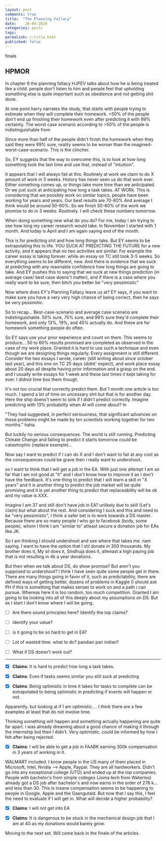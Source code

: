 ```yaml
---
layout: post
comments: true
title:  "The Planning Fallacy"
date:    20-04-2020 
categories: posts
tags: 
permalink: /:title.html
published: false
---
```


finale

## HPMOR

In chapter 6 the planning fallacy HJPEV talks about how he is being
treated like a child. people don't listen to him and people feel that
upholding something else is quite important such as obedience and not
getting shit done. 

At one point harry narrates the study, that starts with people trying
to estimate when they will complete their homework. >50% of the people
don't end up finishing their homework even after predicting it with
99% certainty. The worst case scenario according to >50% of the people
is indistinguishable from 

Since more than half of the people didn't finish the homework when
they said they were 99% sure, reality seems to be worser than the
imagined-worst-case-scenario. This is the clincher. 

So, EY suggests that the way to overcome this, is to look at how long
something took the last time and use that, instead of "intuition". 

It appears that I will always fail at this. Routinely at work we
claim to do X amount of work in 3 weeks. History has never seen us do
that work ever. Either something comes up, or things take more time
than we anticipated. Or we just suck at anticipating how long a task
takes. AT WORk. This is considering that we possibly work on similar
topics, people have been working for years and years. Our best results
are 70-80% And average I think would be around 50-60%. So we finish
50-60% of the work we promise to do in 3 weeks. Routinely. I will
check these numbers tomorrow. 

When doing something new what do you do? For me, today I am trying to
see how long my career research would take. In November I started with
1 month. And today is April and I am again saying end of the month. 

This is for predicting shit and how long things take. But EY seems to
be extrapolating this to life. YOU SUCK AT PREDICTING THE FUTURE for a
new activity, and it appears that no two activities are similar. For
example the career essay is taking forever.  while an essay on TC
still took 3-5 weeks. So everything seems to be different, new. And
there is evidence that we suck at predicting with any reaonable
confidence how long things are going to take. And EY pushes this to
saying that we suck at new things prediction (in average case/ best
case doens't matter), and if there is a case where you really want to
be sure, then bitch you better be "very pessimistic"

Now where does EY's Planning Fallacy leave us at? EY says, if you want
to make sure you have a very very high chance of being correct, then
he says be very pessimitic. 

So to recap... Best-case-scenario and average case scenario are
indistinguishable. 50% sure, 75% sure, and 99% sure they'd complete
their homework, and only 13%, 19%, and 45% actually do. And these are
for homework something people do often. 

So EY says use your prior experience and count on them. This seems to
produce... 50 to 60% results promised are completed as observed in the
case of my work place. Granted it is hard to use such a technique and
even though we are designing things regularly. Every assignment is
still different. Consider the two essays I wrote, career (still
writing about since october last year), and this one on TC 25 days
(didnt' expect), and work place essay about 20 days all despite having
prior information and a grasp on the end. and I usually write essays
for 1 week and these last times it kept taking for ever. I didnot time
box them though. 

It's not too crucial that correctly predict them. But 1 month one
article is too much. I spend a lot of time on uncessary shit but that
is for another day. Here the ship doens't seem to sink if I didn't
predict correctly. Imagine predicting with 13% probability when AI
will come about? In 

"They had suggested, in perfect seriousness, that significant advances
on these problems might be made by ten scientists working together for
two months." haha.

But luckily no serious consequences. The world is still
running. Predicting Climate Change and failing to predict it starts
tomorrow could be catastrophic (replace example)...

Now say I want to predict if I can do X and I don't want to fail at
any cost as the consequences could be grave then i really want to
undershoot. 

so I want to think that I will get a job in the EA. With just one
attempt I am so far that I am not good at "it" and I don't  know how
to improve it as I don't have the feedback. It's one thing to predict
that I will learn a skill in "X years" and it is another thing to
predict the job market will be quite promising and it is yet another
thing to predict that replaceability will be ok and my value is XXX. 

Imagine I am 37 and still don't have job in EA? unlikely due to skill
(Let's claim) but what about the rest. And considering I suck and this
and need to be "very pessimistic", I think a safer bet is to work
towards a DS master. Because there are so many people I who go to
facebook (body, some people), whom I think I am "similar to" atleast
secure a donation job for EAs like JK.  

So I am thinking I should undershoot and see where that takes me. nam
saying. I want to have the option that I stil donate in 300
thousands. My brother does it, My sil does it, Sindhuja does it,
atleeast a high paying job that is not resulting in 4k a year
donations.

But then when we talk about DS, do show promise? But aren't you
supposed to undershoot? I think I have seen quite some people get in
there. There are many things going in favor of it, such as
predictability, there are defined ways of getting better, dozens of
problems in Kaggle (I should ask PH if this is something that makes
sense) to work on and a path i can pursue. Whereas here it is too
random, too much competition. Granted I am going to be looking into
all of this deeply about my assumptions on DS. But as I start I don't
know where I will be going. 

  * [ ]  Are there sound principles here? Identify the top claims?
  
  * [ ] Identify your  value?
  
  * [ ] is it going to be so hard to get in EA?
  
  * [ ] Lot of wasted time. what to do? pandian pan indian?
  
  * [ ] What if DS doesn't work out?

---

  * [x] **Claims**: It is hard to predict how long a task takes.

  * [x] **Claims**: Even if tasks seems similar you still suck at predicting

  * [x] **Claims**: Being optimistic in time it takes for tasks to complete
can be extrapolated to being optimistic in predicting if events will
happen or not.

Apparently. but looking at if I am optimistic.... I think there are a
few examples at least that do not involve time. 

Thinking something will happen and something actually happening are
quite far apart. i was already dreaming about a good chance of making
it through the internship but then I didn't. Very optimistic. could be
informed by how I felt after being rejected.

  * [x] **Claims**: I will be able to get a job in FAABK earning 300k
compensation in 3 years of working in it.

WALMART included. I know people in the US many of them placed in
Microsoft, Intel, Nvidia --> Apple, Paypal. They are all
hardworkers. Didn't go into any exceptional college (UTD) and ended up
at the top companies. People with bachelor's from simple colleges
(Joma tech from Waterloo) already got a DS job after bachelor's and
now earns in the order of 278 k...  and less than 30. This is insane
compensation seems to be happening to people in Google, Apple and the
Gaangutald.  But now that I say this, I feel the need to evaluate if I
will get in. What will decide a higher probability? 

  * [x] **Claims**: I will not get into EA

  * [x] **Claims**: It is dangerous to be stuck in the mechanical design job
that I am at 40 as my donations would barely grow. 


Moving to the next set. Will come back in the finale of the articles. 
